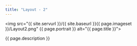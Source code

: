 ```yaml
---
title: "Layout - 2"
---
```

<img src="{{ site.servurl }}/{{ site.baseurl }}{{ page.imageset }}/Layout2.png" {{ page.portrait }} alt="{{ page.title }}">
<div>
  {{ page.description }}
</div>
